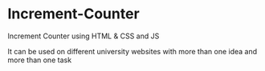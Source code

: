 # Increment-Counter


Increment Counter using HTML &amp; CSS and JS

It can be used on different university websites with more than one idea and more than one task
